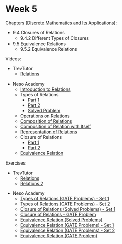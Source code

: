 # Week 5

Chapters ([Discrete Mathematics and Its Applications](https://annas-archive.org/md5/fbd2bb38796aca68b86da621fe6b0fad)):
- 9.4 Closures of Relations
    - 9.4.2 Diﬀerent Types of Closures
- 9.5 Equivalence Relations
    - 9.5.2 Equivalence Relations

Videos:
- TrevTutor
    - [Relations](https://www.youtube.com/watch?v=FI6j5QZNVx0)
<!---->
- Neso Academy
    - [Introduction to Relations](https://www.youtube.com/watch?v=4Caxyh0zt_o)
    - Types of Relations
        - [Part 1](https://www.youtube.com/watch?v=GvNGf9Gki7o)
        - [Part 2](https://www.youtube.com/watch?v=O19RpfoxQpA)
        - [Solved Problem](https://www.youtube.com/watch?v=K1IUntpKkE8)
    - [Operations on Relations](https://www.youtube.com/watch?v=jCt70x6bjU0)
    - [Composition of Relations](https://www.youtube.com/watch?v=e3HJN-grUrk)
    - [Composition of Relation with Itself](https://www.youtube.com/watch?v=DfRC_zPnh8Q)
    - [Representation of Relations](https://www.youtube.com/watch?v=U3wEJbqQziE)
    - Closure of Relations
        - [Part 1](https://www.youtube.com/watch?v=SgQJlKLWJmY)
        - [Part 2](https://www.youtube.com/watch?v=zxbAnR96xC4)
    - [Equivalence Relation](https://www.youtube.com/watch?v=RexPywlCmV8)

Exercises:
- TrevTutor
    - [Relations](https://www.youtube.com/watch?v=qujnPIPjKrA)
    - [Relations 2](https://www.youtube.com/watch?v=YLrQWK2VBro)
<!---->
- Neso Academy
    - [Types of Relations (GATE Problems) - Set 1](https://www.youtube.com/watch?v=IftijFJlcvk)
    - [Types of Relations (GATE Problems) - Set 2](https://www.youtube.com/watch?v=RUu2w1Dn0e0)
    - [Closure of Relations (Solved Problems) - Set 1](https://www.youtube.com/watch?v=uz3OdZqwkJM)
    - [Closure of Relations - GATE Problem](https://www.youtube.com/watch?v=Xva_K3YDb2w)
    - [Equivalence Relation (Solved Problems)](https://www.youtube.com/watch?v=cJ9x3aWibhI)
    - [Equivalence Relation (GATE Problems) - Set 1](https://www.youtube.com/watch?v=bn1uWNwuMwA)
    - [Equivalence Relation (GATE Problems) - Set 2](https://www.youtube.com/watch?v=fXXbM1yackI)
    - [Equivalence Relation (GATE Problem)](https://www.youtube.com/watch?v=4QbyMoMX4VI)
